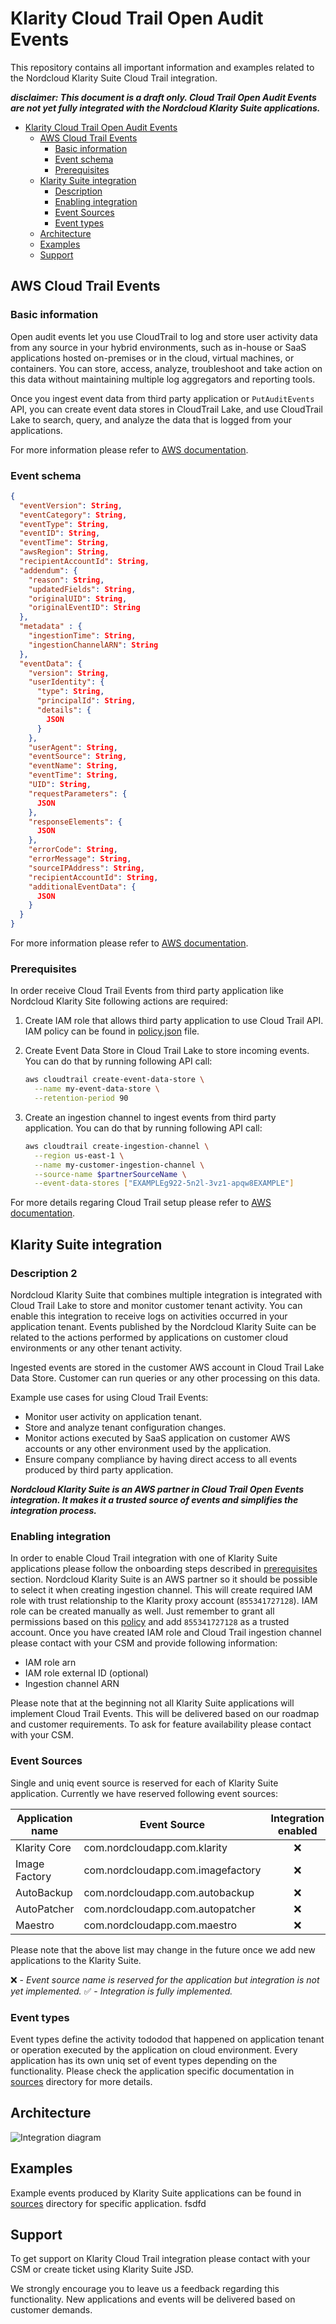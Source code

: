 # Klarity Cloud Trail Open Audit Events

This repository contains all important information and examples related to the Nordcloud Klarity Suite Cloud Trail integration.

***disclaimer: This document is a draft only. Cloud Trail Open Audit Events are not yet fully integrated with the Nordcloud Klarity Suite applications.***

- [Klarity Cloud Trail Open Audit Events](#klarity-cloud-trail-open-audit-events)
  - [AWS Cloud Trail Events](#aws-cloud-trail-events)
    - [Basic information](#basic-information)
    - [Event schema](#event-schema)
    - [Prerequisites](#prerequisites)
  - [Klarity Suite integration](#klarity-suite-integration)
    - [Description](#description)
    - [Enabling integration](#enabling-integration)
    - [Event Sources](#event-sources)
    - [Event types](#event-types)
  - [Architecture](#architecture)
  - [Examples](#examples)
  - [Support](#support)

## AWS Cloud Trail Events

### Basic information

Open audit events let you use CloudTrail to log and store user activity data from any source in your
hybrid environments, such as in-house or SaaS applications hosted on-premises or in the cloud,
virtual machines, or containers. You can store, access, analyze, troubleshoot and take action on
this data without maintaining multiple log aggregators and reporting tools.

Once you ingest event data from third party application or `PutAuditEvents` API, you can create event data
stores in CloudTrail Lake, and use CloudTrail Lake to search, query, and analyze the data that is logged
from your applications.

For more information please refer to [AWS documentation](https://docs.aws.amazon.com/).

### Event schema

```json
{
  "eventVersion": String,
  "eventCategory": String,
  "eventType": String,
  "eventID": String,
  "eventTime": String,
  "awsRegion": String,
  "recipientAccountId": String,
  "addendum": {
    "reason": String,
    "updatedFields": String,
    "originalUID": String,
    "originalEventID": String
  },
  "metadata" : {
    "ingestionTime": String,
    "ingestionChannelARN": String
  },
  "eventData": {
    "version": String,
    "userIdentity": {
      "type": String,
      "principalId": String,
      "details": {
        JSON
      }
    },
    "userAgent": String,
    "eventSource": String,
    "eventName": String,
    "eventTime": String,
    "UID": String,
    "requestParameters": {
      JSON
    },
    "responseElements": {
      JSON
    },
    "errorCode": String,
    "errorMessage": String,
    "sourceIPAddress": String,
    "recipientAccountId": String,
    "additionalEventData": {
      JSON
    }
  }
}
```

For more information please refer to [AWS documentation](https://docs.aws.amazon.com/).

### Prerequisites

In order receive Cloud Trail Events from third party application like Nordcloud Klarity Site following actions are required:

1. Create IAM role that allows third party application to use Cloud Trail API. IAM policy can be found in [policy.json](./policy.json) file.
2. Create Event Data Store in Cloud Trail Lake to store incoming events. You can do that by running following API call:

    ```bash
    aws cloudtrail create-event-data-store \
      --name my-event-data-store \
      --retention-period 90
    ```

3. Create an ingestion channel to ingest events from third party application. You can do that by running following API call:

    ```bash
    aws cloudtrail create-ingestion-channel \
      --region us-east-1 \
      --name my-customer-ingestion-channel \
      --source-name $partnerSourceName \
      --event-data-stores ["EXAMPLEg922-5n2l-3vz1-apqw8EXAMPLE"]
    ```

For more details regaring Cloud Trail setup please refer to [AWS documentation](https://docs.aws.amazon.com/).

## Klarity Suite integration

### Description 2

Nordcloud Klarity Suite that combines multiple integration is integrated with Cloud Trail Lake to store and monitor customer tenant activity. You can enable this integration to receive logs on activities occurred in your application tenant. Events published by the Nordcloud Klarity Suite can be related to the actions performed by applications on customer cloud environments or any other tenant activity.

Ingested events are stored in the customer AWS account in Cloud Trail Lake Data Store. Customer can run queries or any other processing on this data.

Example use cases for using Cloud Trail Events:

- Monitor user activity on application tenant.
- Store and analyze tenant configuration changes.
- Monitor actions executed by SaaS application on customer AWS accounts or any other environment used by the application.
- Ensure company compliance by having direct access to all events produced by third party application.

***Nordcloud Klarity Suite is an AWS partner in Cloud Trail Open Events integration. It makes it a trusted source of events and simplifies the integration process.***

### Enabling integration

In order to enable Cloud Trail integration with one of Klarity Suite applications please follow the onboarding steps described in [prerequisites](#prerequisites) section. Nordcloud Klarity Suite is an AWS partner so it should be possible to select it when creating ingestion channel. This will create required IAM role with trust relationship to the Klarity proxy account (`855341727128`). IAM role can be created manually as well. Just remember to grant all permissions based on this [policy](./policy.json) and add `855341727128` as a trusted account. Once you have created IAM role and Cloud Trail ingestion channel please contact with your CSM and provide following information:

- IAM role arn
- IAM role external ID (optional)
- Ingestion channel ARN 

Please note that at the beginning not all Klarity Suite applications will implement Cloud Trail Events. This will be delivered based on our roadmap and customer requirements. To ask for feature availability please contact with your CSM.

### Event Sources

Single and uniq event source is reserved for each of Klarity Suite application. Currently we have reserved following event sources:

| Application name | Event Source | Integration enabled |
|---|---|:---:|
| Klarity Core | com.nordcloudapp.com.klarity | ❌ |
| Image Factory | com.nordcloudapp.com.imagefactory | ❌ |
| AutoBackup | com.nordcloudapp.com.autobackup | ❌ |
| AutoPatcher | com.nordcloudapp.com.autopatcher | ❌ |
| Maestro | com.nordcloudapp.com.maestro | ❌ |

Please note that the above list may change in the future once we add new applications to the Klarity Suite.

❌ - *Event source name is reserved for the application but integration is not yet implemented.*
✅ - *Integration is fully implemented.*

### Event types

Event types define the activity tododod that happened on application tenant or operation executed by the application on cloud environment. Every application has its own uniq set of event types depending on the functionality. Please check the application specific documentation in [sources](./sources/) directory for more details.

## Architecture

![Integration diagram](img/arch.png)

## Examples

Example events produced by Klarity Suite applications can be found in [sources](./sources/) directory for specific application. fsdfd

## Support

To get support on Klarity Cloud Trail integration please contact with your CSM or create ticket using Klarity Suite JSD.

We strongly encourage you to leave us a feedback regarding this functionality. New applications and events will be delivered based on customer demands.
